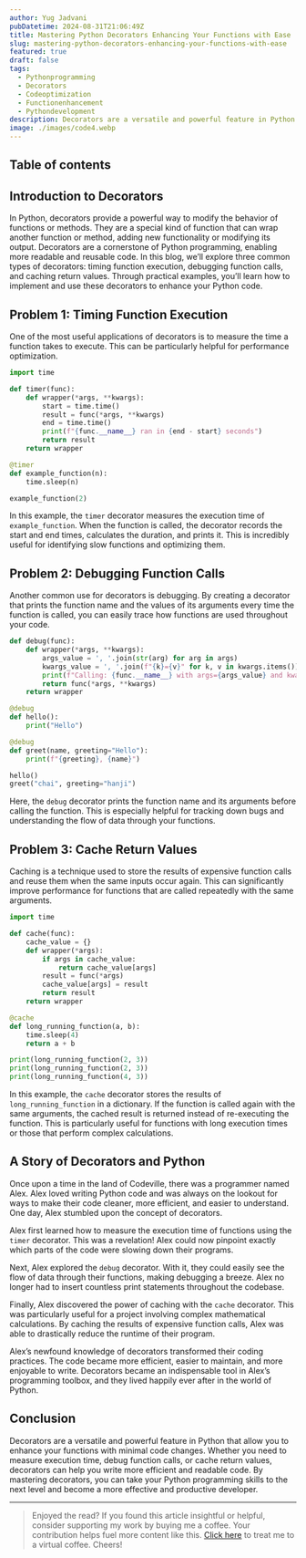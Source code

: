 ```yaml
---
author: Yug Jadvani
pubDatetime: 2024-08-31T21:06:49Z
title: Mastering Python Decorators Enhancing Your Functions with Ease
slug: mastering-python-decorators-enhancing-your-functions-with-ease
featured: true
draft: false
tags:
  - Pythonprogramming
  - Decorators
  - Codeoptimization
  - Functionenhancement
  - Pythondevelopment
description: Decorators are a versatile and powerful feature in Python that allow you to enhance your functions with minimal code changes.
image: ./images/code4.webp
---
```


## Table of contents

## Introduction to Decorators

In Python, decorators provide a powerful way to modify the behavior of functions or methods. They are a special kind of function that can wrap another function or method, adding new functionality or modifying its output. Decorators are a cornerstone of Python programming, enabling more readable and reusable code. In this blog, we’ll explore three common types of decorators: timing function execution, debugging function calls, and caching return values. Through practical examples, you’ll learn how to implement and use these decorators to enhance your Python code.

## Problem 1: Timing Function Execution

One of the most useful applications of decorators is to measure the time a function takes to execute. This can be particularly helpful for performance optimization.

```python
import time

def timer(func):
    def wrapper(*args, **kwargs):
        start = time.time()
        result = func(*args, **kwargs)
        end = time.time()
        print(f"{func.__name__} ran in {end - start} seconds")
        return result
    return wrapper

@timer
def example_function(n):
    time.sleep(n)

example_function(2)
```

In this example, the `timer` decorator measures the execution time of `example_function`. When the function is called, the decorator records the start and end times, calculates the duration, and prints it. This is incredibly useful for identifying slow functions and optimizing them.

## Problem 2: Debugging Function Calls

Another common use for decorators is debugging. By creating a decorator that prints the function name and the values of its arguments every time the function is called, you can easily trace how functions are used throughout your code.

```python
def debug(func):
    def wrapper(*args, **kwargs):
        args_value = ', '.join(str(arg) for arg in args)
        kwargs_value = ', '.join(f"{k}={v}" for k, v in kwargs.items())
        print(f"Calling: {func.__name__} with args={args_value} and kwargs={kwargs_value}")
        return func(*args, **kwargs)
    return wrapper

@debug
def hello():
    print("Hello")

@debug
def greet(name, greeting="Hello"):
    print(f"{greeting}, {name}")

hello()
greet("chai", greeting="hanji")
```

Here, the `debug` decorator prints the function name and its arguments before calling the function. This is especially helpful for tracking down bugs and understanding the flow of data through your functions.

## Problem 3: Cache Return Values

Caching is a technique used to store the results of expensive function calls and reuse them when the same inputs occur again. This can significantly improve performance for functions that are called repeatedly with the same arguments.

```python
import time

def cache(func):
    cache_value = {}
    def wrapper(*args):
        if args in cache_value:
            return cache_value[args]
        result = func(*args)
        cache_value[args] = result
        return result
    return wrapper

@cache
def long_running_function(a, b):
    time.sleep(4)
    return a + b

print(long_running_function(2, 3))
print(long_running_function(2, 3))
print(long_running_function(4, 3))
```

In this example, the `cache` decorator stores the results of `long_running_function` in a dictionary. If the function is called again with the same arguments, the cached result is returned instead of re-executing the function. This is particularly useful for functions with long execution times or those that perform complex calculations.

## A Story of Decorators and Python

Once upon a time in the land of Codeville, there was a programmer named Alex. Alex loved writing Python code and was always on the lookout for ways to make their code cleaner, more efficient, and easier to understand. One day, Alex stumbled upon the concept of decorators.

Alex first learned how to measure the execution time of functions using the `timer` decorator. This was a revelation! Alex could now pinpoint exactly which parts of the code were slowing down their programs.

Next, Alex explored the `debug` decorator. With it, they could easily see the flow of data through their functions, making debugging a breeze. Alex no longer had to insert countless print statements throughout the codebase.

Finally, Alex discovered the power of caching with the `cache` decorator. This was particularly useful for a project involving complex mathematical calculations. By caching the results of expensive function calls, Alex was able to drastically reduce the runtime of their program.

Alex’s newfound knowledge of decorators transformed their coding practices. The code became more efficient, easier to maintain, and more enjoyable to write. Decorators became an indispensable tool in Alex’s programming toolbox, and they lived happily ever after in the world of Python.

## Conclusion

Decorators are a versatile and powerful feature in Python that allow you to enhance your functions with minimal code changes. Whether you need to measure execution time, debug function calls, or cache return values, decorators can help you write more efficient and readable code. By mastering decorators, you can take your Python programming skills to the next level and become a more effective and productive developer.

---

> Enjoyed the read? If you found this article insightful or helpful, consider supporting my work by buying me a coffee. Your contribution helps fuel more content like this. [Click here](https://buymeacoffee.com/yugjadvani9) to treat me to a virtual coffee. Cheers!